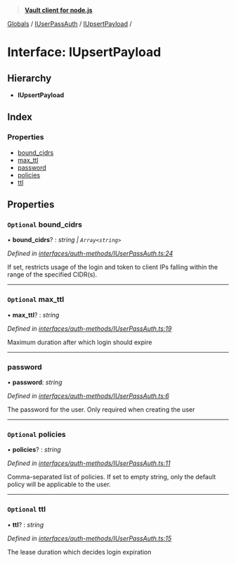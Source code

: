 > **[Vault client for node.js](../README.md)**

[Globals](../globals.md) / [IUserPassAuth](../modules/iuserpassauth.md) / [IUpsertPayload](iuserpassauth.iupsertpayload.md) /

# Interface: IUpsertPayload

## Hierarchy

* **IUpsertPayload**

## Index

### Properties

* [bound_cidrs](iuserpassauth.iupsertpayload.md#optional-bound_cidrs)
* [max_ttl](iuserpassauth.iupsertpayload.md#optional-max_ttl)
* [password](iuserpassauth.iupsertpayload.md#password)
* [policies](iuserpassauth.iupsertpayload.md#optional-policies)
* [ttl](iuserpassauth.iupsertpayload.md#optional-ttl)

## Properties

### `Optional` bound_cidrs

• **bound_cidrs**? : *string | `Array<string>`*

*Defined in [interfaces/auth-methods/IUserPassAuth.ts:24](https://github.com/theogravity/vault-tacular/blob/68ec17c/src/interfaces/auth-methods/IUserPassAuth.ts#L24)*

If set, restricts usage of the login and token to client
IPs falling within the range of the specified CIDR(s).

___

### `Optional` max_ttl

• **max_ttl**? : *string*

*Defined in [interfaces/auth-methods/IUserPassAuth.ts:19](https://github.com/theogravity/vault-tacular/blob/68ec17c/src/interfaces/auth-methods/IUserPassAuth.ts#L19)*

Maximum duration after which login should expire

___

###  password

• **password**: *string*

*Defined in [interfaces/auth-methods/IUserPassAuth.ts:6](https://github.com/theogravity/vault-tacular/blob/68ec17c/src/interfaces/auth-methods/IUserPassAuth.ts#L6)*

The password for the user. Only required when creating the user

___

### `Optional` policies

• **policies**? : *string*

*Defined in [interfaces/auth-methods/IUserPassAuth.ts:11](https://github.com/theogravity/vault-tacular/blob/68ec17c/src/interfaces/auth-methods/IUserPassAuth.ts#L11)*

Comma-separated list of policies. If set to empty string,
only the default policy will be applicable to the user.

___

### `Optional` ttl

• **ttl**? : *string*

*Defined in [interfaces/auth-methods/IUserPassAuth.ts:15](https://github.com/theogravity/vault-tacular/blob/68ec17c/src/interfaces/auth-methods/IUserPassAuth.ts#L15)*

The lease duration which decides login expiration